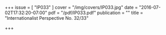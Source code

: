 +++
issue = [ "IP033" ]
cover = "/img/covers/IP033.jpg"
date = "2016-07-02T17:32:20-07:00"
pdf = "/pdf/IP033.pdf"
publication = ""
title = "Internationalist Perspective No. 32/33"

+++

